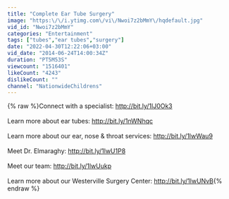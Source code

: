 ```yaml
---
title: "Complete Ear Tube Surgery"
image: "https:\/\/i.ytimg.com\/vi\/Nwoi7z2bMmY\/hqdefault.jpg"
vid_id: "Nwoi7z2bMmY"
categories: "Entertainment"
tags: ["tubes","ear tubes","surgery"]
date: "2022-04-30T12:22:06+03:00"
vid_date: "2014-06-24T14:00:34Z"
duration: "PT5M53S"
viewcount: "1516401"
likeCount: "4243"
dislikeCount: ""
channel: "NationwideChildrens"
---
```

{% raw %}Connect with a specialist: <a rel="nofollow" target="blank" href="http://bit.ly/1lJ0Ok3">http://bit.ly/1lJ0Ok3</a><br /><br />Learn more about ear tubes:  <a rel="nofollow" target="blank" href="http://bit.ly/1nWNhqc">http://bit.ly/1nWNhqc</a><br /><br />Learn more about our ear, nose &amp; throat services: <a rel="nofollow" target="blank" href="http://bit.ly/1lwWau9">http://bit.ly/1lwWau9</a><br /><br />Meet Dr. Elmaraghy: <a rel="nofollow" target="blank" href="http://bit.ly/1lwU1P8">http://bit.ly/1lwU1P8</a><br /><br />Meet our team: <a rel="nofollow" target="blank" href="http://bit.ly/1lwUukp">http://bit.ly/1lwUukp</a><br /><br />Learn more about our Westerville Surgery Center: <a rel="nofollow" target="blank" href="http://bit.ly/1lwUNvB">http://bit.ly/1lwUNvB</a>{% endraw %}
